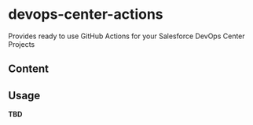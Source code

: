 # devops-center-actions

Provides ready to use GitHub Actions for your Salesforce DevOps Center Projects

## Content

## Usage

**TBD**
